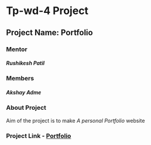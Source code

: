 # Tp-wd-4 Project

## Project Name: Portfolio

### Mentor 
##### Rushikesh Patil

### Members 
##### Akshay Adme 

### About Project 
<p> Aim of the project is to make <i> A personal Portfolio </i> website </p>

### Project Link - [Portfolio](https://rnrathod16.github.io/DevIncept_Project/)



